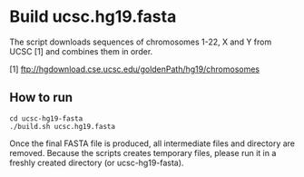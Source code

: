 # Build ucsc.hg19.fasta

The script downloads sequences of chromosomes 1-22, X and Y from UCSC [1] and combines them in order.

[1] ftp://hgdownload.cse.ucsc.edu/goldenPath/hg19/chromosomes

## How to run

```
cd ucsc-hg19-fasta
./build.sh ucsc.hg19.fasta
```

Once the final FASTA file is produced, all intermediate files and directory are removed. Because the scripts creates temporary files, please run it in a freshly created directory (or ucsc-hg19-fasta).
